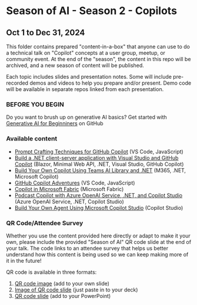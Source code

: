# Season of AI - Season 2 - Copilots

## Oct 1 to Dec 31, 2024

This folder contains prepared "content-in-a-box" that anyone can use to do a technical talk on "Copilot" concepts at a user group, meetup, or community event. At the end of the "season", the content in this repo will be archived, and a new season of content will be published.

Each topic includes slides and presentation notes. Some will include pre-recorded demos and videos to help you prepare and/or present. Demo code will be available in separate repos linked from each presentation.

### BEFORE YOU BEGIN

Do you want to brush up on generative AI basics? Get started with [Generative AI for Beginniners](https://microsoft.github.io/generative-ai-for-beginners/) on GitHub

### Available content

- [Prompt Crafting Techniques for GitHub Copilot](./prompt-crafting-techniques-github-copilot.md) (VS Code, JavaScript)
- [Build a .NET client-server application with Visual Studio and GitHub Copilot](./client-server-app-vs-copilot-dotnet.md) (Blazor, Minimal Web API, .NET, Visual Studio, GitHub Copilot)
- [Build Your Own Copilot Using Teams AI Library and .NET](./build-your-own-copilot-teams-ai-library.md) (M365, .NET, Microsoft Copilot)
- [GitHub Copilot Adventures](https://github.com/microsoft/community-content/blob/main/SeasonOfAI-S2-Copilots/github-copilot-adventures.md) (VS Code, JavaScript)
- [Copilot in Microsoft Fabric](./copilot-in-microsoft-fabric.md) (Microsoft Fabric)
- [Podcast Copilot with Azure OpenAI Service, .NET, and Copilot Studio](./podcast-copilot-azure-openai-dotnet-copilot-studio.md) (Azure OpenAI Service, .NET, Copilot Studio)
- [Build Your Own Agent Using Microsoft Copilot Studio](./build-your-own-agent-with-microsoft-copilot-studio.md) (Copilot Studio)

### QR Code/Attendee Survey

Whether you use the content provided here directly or adapt to make it your own, please include the provided "Season of AI" QR code slide at the end of your talk. The code links to an attendee survey that helps us better understand how this content is being used so we can keep making more of it in the future!

QR code is available in three formats:

1. [QR code image](SeasonOfAI-AttendeeSurvey-QR.png) (add to your own slide)
2. [Image of QR code slide](SeasonOfAI-AttendeeSurveyQR-Slide.png) (just paste in to your deck)
3. [QR code slide](SeasonOfAI-AttendeeSurveyQR-Slide.pptx) (add to your PowerPoint)
